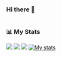 ### Hi there 👋

<!--
**nbaishev/nbaishev** is a ✨ _special_ ✨ repository because its `README.md` (this file) appears on your GitHub profile.

Here are some ideas to get you started:

- 🔭 I’m currently working on ...
- 🌱 I’m currently learning ...
- 👯 I’m looking to collaborate on ...
- 🤔 I’m looking for help with ...
- 💬 Ask me about ...
- 📫 How to reach me: ...
- 😄 Pronouns: ...
- ⚡ Fun fact: ...
-->
# 
### 📊 My Stats 
![](http://github-profile-summary-cards.vercel.app/api/cards/profile-details?username=nbaishev&theme=buefy)
![](http://github-profile-summary-cards.vercel.app/api/cards/stats?username=nbaishev&theme=buefy)
![](http://github-profile-summary-cards.vercel.app/api/cards/productive-time?username=nbaishev&theme=buefy&utcOffset=8)
[![My stats](https://github-readme-stats.vercel.app/api?username=nbaishev)](https://github.com/nbaishev/github-readme-stats)
